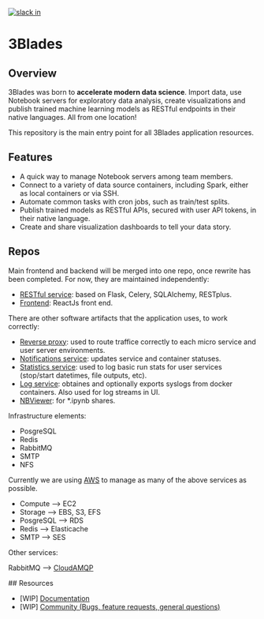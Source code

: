 [![slack in](https://slackin-tkscnxhpky.now.sh/badge.svg)](https://slackin-tkscnxhpky.now.sh/)

# 3Blades

## Overview

3Blades was born to **accelerate modern data science**. Import data, use Notebook servers for exploratory data analysis, create visualizations and publish trained machine learning models as RESTful endpoints in their native languages. All from one location!

This repository is the main entry point for all 3Blades application resources.

## Features

- A quick way to manage Notebook servers among team members.
- Connect to a variety of data source containers, including Spark, either as local containers or via SSH.
- Automate common tasks with cron jobs, such as train/test splits.
- Publish trained models as RESTful APIs, secured with user API tokens, in their native language.
- Create and share visualization dashboards to tell your data story.

## Repos

Main frontend and backend will be merged into one repo, once rewrite has been completed. For now, they are maintained independently:
 
- [RESTful service](https://github.com/3blades/app-backend): based on Flask, Celery, SQLAlchemy, RESTplus.
- [Frontend](https://github.com/3blades/react-frontend): ReactJs front end.

There are other software artifacts that the application uses, to work correctly:

- [Reverse proxy](https://github.com/3blades/openresty): used to route traffice correctly to each micro service and user server environments.
- [Notifications service](https://github.com/3blades/notifications-server): updates service and container statuses.
- [Statistics service](https://github.com/3blades/docker-stats): used to log basic run stats for user services (stop/start datetimes, file outputs, etc).
- [Log service](https://github.com/3blades/logspout): obtaines and optionally exports syslogs from docker containers. Also used for log streams in UI.
- [NBViewer](https://github.com/3blades/nbviewer): for *.ipynb shares.

Infrastructure elements:

- PosgreSQL
- Redis
- RabbitMQ
- SMTP
- NFS

Currently we are using [AWS](https://aws.amazon.com/) to manage as many of the above services as possible. 

- Compute --> EC2
- Storage --> EBS, S3, EFS
- PosgreSQL --> RDS
- Redis --> Elasticache
- SMTP --> SES

Other services:

RabbitMQ --> [CloudAMQP](https://www.cloudamqp.com/)

## Resources

- [WIP] [Documentation](https://support.3blades.io)
- [WIP] [Community (Bugs, feature requests, general questions)](https://github.com/3blades/3blades/issues)
